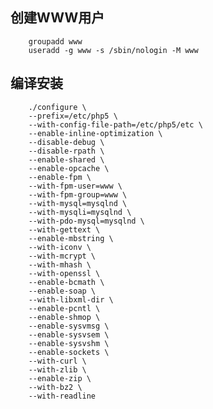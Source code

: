 ## 创建WWW用户

		groupadd www
		useradd -g www -s /sbin/nologin -M www

## 编译安装

		./configure \
		--prefix=/etc/php5 \
		--with-config-file-path=/etc/php5/etc \
		--enable-inline-optimization \
		--disable-debug \
		--disable-rpath \
		--enable-shared \
		--enable-opcache \
		--enable-fpm \
		--with-fpm-user=www \
		--with-fpm-group=www \
		--with-mysql=mysqlnd \
		--with-mysqli=mysqlnd \
		--with-pdo-mysql=mysqlnd \
		--with-gettext \
		--enable-mbstring \
		--with-iconv \
		--with-mcrypt \
		--with-mhash \
		--with-openssl \
		--enable-bcmath \
		--enable-soap \
		--with-libxml-dir \
		--enable-pcntl \
		--enable-shmop \
		--enable-sysvmsg \
		--enable-sysvsem \
		--enable-sysvshm \
		--enable-sockets \
		--with-curl \
		--with-zlib \
		--enable-zip \
		--with-bz2 \
		--with-readline